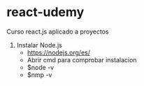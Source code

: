 # react-udemy
Curso react.js aplicado a proyectos
 1. Instalar Node.js
     - https://nodejs.org/es/
     - Abrir cmd para comprobar instalacion 
     - $node -v
     - $nmp -v